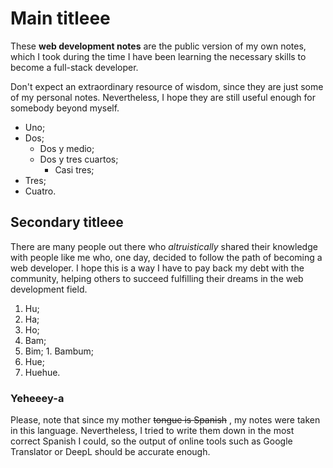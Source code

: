 # Main titleee

These **web development notes** are the public version of my own notes, which I took during the time I have been learning the necessary skills to become a full-stack developer.

Don&#39;t expect an extraordinary resource of wisdom, since they are just some of my personal notes. Nevertheless, I hope they are still useful enough for somebody beyond myself.

- Uno;
- Dos;
  - Dos y medio;
  - Dos y tres cuartos;
    - Casi tres;
- Tres;
- Cuatro.

## Secondary titleee

There are many people out there who _altruistically_ shared their knowledge with people like me who, one day, decided to follow the path of becoming a web developer. I hope this is a way I have to pay back my debt with the community, helping others to succeed fulfilling their dreams in the web development field.

1. Hu;
2. Ha;
3. Ho;
  1. Bam;
  2. Bim;
    1. Bambum;
4. Hue;
5. Huehue.

### Yeheeey-a

Please, note that since my mother ~~tongue is Spanish~~ , my notes were taken in this language. Nevertheless, I tried to write them down in the most correct Spanish I could, so the output of online tools such as Google Translator or DeepL should be accurate enough.